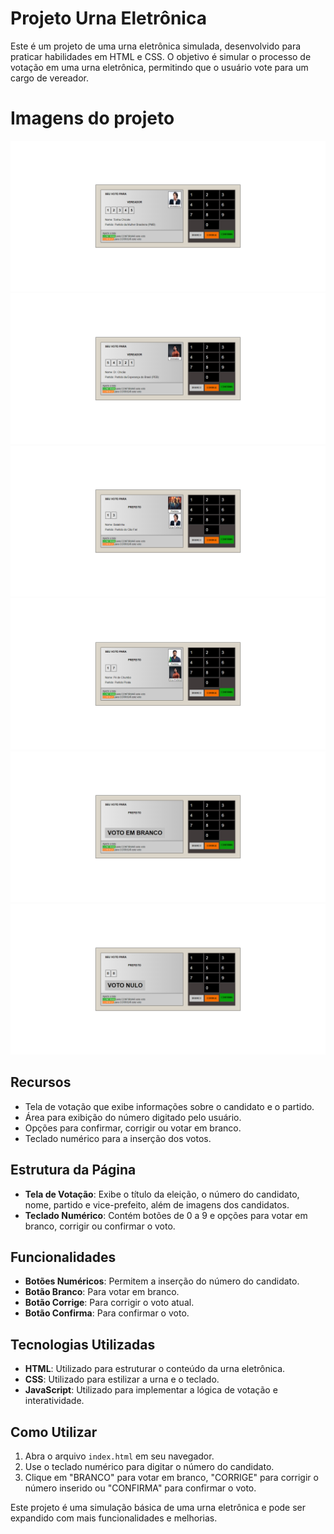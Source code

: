 # Projeto Urna Eletrônica

Este é um projeto de uma urna eletrônica simulada, desenvolvido para praticar habilidades em HTML e CSS. O objetivo é simular o processo de votação em uma urna eletrônica, permitindo que o usuário vote para um cargo de vereador.

# Imagens do projeto

![Imagem 01](.github\screencapture-127-0-0-1-5500-2024-07-20-16_18_58.png)
![Imagem 02](.github\screencapture-127-0-0-1-5500-2024-07-20-16_19_12.png)
![Imagem 03](.github\screencapture-127-0-0-1-5500-2024-07-20-16_19_23.png)
![Imagem 04](.github\screencapture-127-0-0-1-5500-2024-07-20-16_19_31.png)
![Imagem 05](.github\screencapture-127-0-0-1-5500-2024-07-20-16_19_36.png)
![Imagem 06](.github\screencapture-127-0-0-1-5500-2024-07-20-16_19_40.png)

## Recursos

- Tela de votação que exibe informações sobre o candidato e o partido.
- Área para exibição do número digitado pelo usuário.
- Opções para confirmar, corrigir ou votar em branco.
- Teclado numérico para a inserção dos votos.

## Estrutura da Página

- **Tela de Votação**: Exibe o título da eleição, o número do candidato, nome, partido e vice-prefeito, além de imagens dos candidatos.
- **Teclado Numérico**: Contém botões de 0 a 9 e opções para votar em branco, corrigir ou confirmar o voto.

## Funcionalidades

- **Botões Numéricos**: Permitem a inserção do número do candidato.
- **Botão Branco**: Para votar em branco.
- **Botão Corrige**: Para corrigir o voto atual.
- **Botão Confirma**: Para confirmar o voto.

## Tecnologias Utilizadas

- **HTML**: Utilizado para estruturar o conteúdo da urna eletrônica.
- **CSS**: Utilizado para estilizar a urna e o teclado.
- **JavaScript**: Utilizado para implementar a lógica de votação e interatividade.

## Como Utilizar

1. Abra o arquivo `index.html` em seu navegador.
2. Use o teclado numérico para digitar o número do candidato.
3. Clique em "BRANCO" para votar em branco, "CORRIGE" para corrigir o número inserido ou "CONFIRMA" para confirmar o voto.

Este projeto é uma simulação básica de uma urna eletrônica e pode ser expandido com mais funcionalidades e melhorias.
